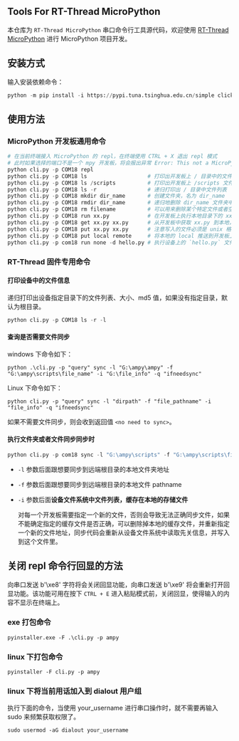 ## Tools For RT-Thread MicroPython 

本仓库为 `RT-Thread MicroPython` 串口命令行工具源代码，欢迎使用 [RT-Thread MicroPython](https://marketplace.visualstudio.com/items?itemName=RT-Thread.rt-thread-micropython) 进行 MicroPython 项目开发。

## 安装方式

输入安装依赖命令：

```python
python -m pip install -i https://pypi.tuna.tsinghua.edu.cn/simple click pyserial python-dotenv
```

## 使用方法

### MicroPython 开发板通用命令

```python
# 在当前终端接入 MicroPython 的 repl，在终端使用 CTRL + X 退出 repl 模式
# 此时如果选择的端口不是一个 mpy 开发板，将会报出异常 Error: This not a MicroPython board no bytes
python cli.py -p COM18 repl
python cli.py -p COM18 ls                   # 打印出开发板上 / 目录中的文件列表
python cli.py -p COM18 ls /scripts          # 打印出开发板上 /scripts 文件夹中的文件列表
python cli.py -p COM18 ls -r                # 递归打印出 / 目录中文件列表
python cli.py -p COM18 mkdir dir_name       # 创建文件夹，名为 dir_name
python cli.py -p COM18 rmdir dir_name       # 递归地删除 dir_name 文件夹中的所有文件，最终删除文件夹
python cli.py -p COM18 rm filename          # 可以用来删除某个特定文件或者空文件夹
python cli.py -p COM18 run xx.py            # 在开发板上执行本地目录下的 xx.py 文件
python cli.py -p COM18 get xx.py xx.py      # 从开发板中获取 xx.py 到本地，并将该文件命名为 xx.py
python cli.py -p COM18 put xx.py xx.py      # 注意写入的文件必须是 unix 格式，否则读出时会出问题
python cli.py -p COM18 put local remote     # 将本地的 local 推送到开发板上，并且命名为 remote
python cli.py -p com18 run none -d hello.py # 执行设备上的 `hello.py` 文件，注意如果该程序不返回，则程序无法从终端返回
```

### RT-Thread 固件专用命令

#### 打印设备中的文件信息
递归打印出设备指定目录下的文件列表、大小、md5 值，如果没有指定目录，默认为根目录。

```python
python cli.py -p COM18 ls -r -l
```
#### 查询是否需要文件同步

windows 下命令如下：

  ```
python .\cli.py -p "query" sync -l "G:\ampy\ampy" -f "G:\ampy\scripts\file_name" -i "G:\file_info" -q "ifneedsync"
  ```

Linux 下命令如下：

  ```
python cli.py -p "query" sync -l "dirpath" -f "file_pathname" -i "file_info" -q "ifneedsync"
  ```

如果不需要文件同步，则会收到返回值 `<no need to sync>`。

#### 执行文件夹或者文件同步同步时

```python
python cli.py -p com18 sync -l "G:\ampy\scripts" -f "G:\ampy\scripts\file_name" -i "G:\file_info"
```

- `-l` 参数后面跟想要同步到远端根目录的本地文件夹地址

- `-f` 参数后面跟想要同步到远端根目录的本地文件 pathname

- `-i` 参数后面**设备文件系统中文件列表，缓存在本地的存储文件**

  对每一个开发板需要指定一个新的文件，否则会导致无法正确同步文件，如果不能确定指定的缓存文件是否正确，可以删除掉本地的缓存文件，并重新指定一个新的文件地址，同步代码会重新从设备文件系统中读取先关信息，并写入到这个文件里。

## 关闭 repl 命令行回显的方法

向串口发送 b'\xe8' 字符将会关闭回显功能，向串口发送 b'\xe9' 将会重新打开回显功能。该功能可用在按下 `CTRL + E` 进入粘贴模式前，关闭回显，使得输入的内容不显示在终端上。

### exe 打包命令

`pyinstaller.exe -F .\cli.py -p ampy`

### linux 下打包命令

`pyinstaller -F cli.py -p ampy`

### linux 下将当前用话加入到 dialout 用户组

执行下面的命令，当使用 your_username 进行串口操作时，就不需要再输入 sudo 来频繁获取权限了。

`sudo usermod -aG dialout your_username`